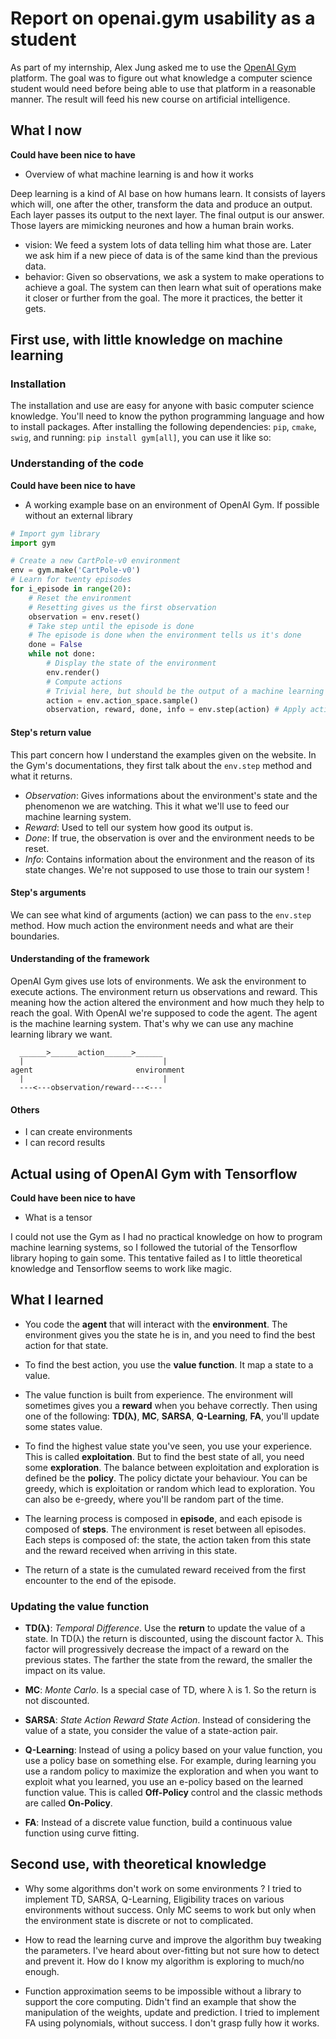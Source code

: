 # Report on openai.gym usability as a student
As part of my internship, Alex Jung asked me to use the [OpenAI Gym](gym.openai.com) platform. The goal was to figure out what knowledge a computer science student would need before being able to use that platform in a reasonable manner. The result will feed his new course on artificial intelligence.


## What I now
**Could have been nice to have**
- Overview of what machine learning is and how it works

Deep learning is a kind of AI base on how humans learn. It consists of layers which will, one after the other, transform the data and produce an output. Each layer passes its output to the next layer. The final output is our answer. Those layers are mimicking neurones and how a human brain works.
- vision: We feed a system lots of data telling him what those are. Later we ask him if a new piece of data is of the same kind than the previous data.
- behavior: Given so observations, we ask a system to make operations to achieve a goal. The system can then learn what suit of operations make it closer or further from the goal. The more it practices, the better it gets.


## First use, with little knowledge on machine learning
### Installation
The installation and use are easy for anyone with basic computer science knowledge. You'll need to know the python programming language and how to install packages.
After installing the following dependencies: `pip`, `cmake`, `swig`, and running: `pip install gym[all]`, you can use it like so:

### Understanding of the code
**Could have been nice to have**
- A working example base on an environment of OpenAI Gym. If possible without an external library

```python
# Import gym library
import gym

# Create a new CartPole-v0 environment
env = gym.make('CartPole-v0')
# Learn for twenty episodes
for i_episode in range(20):
    # Reset the environment
    # Resetting gives us the first observation
    observation = env.reset()
    # Take step until the episode is done
    # The episode is done when the environment tells us it's done
    done = False
    while not done:
        # Display the state of the environment
        env.render()
        # Compute actions
        # Trivial here, but should be the output of a machine learning system
        action = env.action_space.sample()
        observation, reward, done, info = env.step(action) # Apply actions to the environment
```

#### Step's return value
This part concern how I understand the examples given on the website.
In the Gym's documentations, they first talk about the `env.step` method and what it returns.
- *Observation*: Gives informations about the environment's state and the phenomenon we are watching. This it what we'll use to feed our machine learning system.
- *Reward*: Used to tell our system how good its output is.
- *Done*: If true, the observation is over and the environment needs to be reset.
- *Info*: Contains information about the environment and the reason of its state changes. We're not supposed to use those to train our system !

#### Step's arguments
We can see what kind of arguments (action) we can pass to the `env.step` method. How much action the environment needs and what are their boundaries.

#### Understanding of the framework
OpenAI Gym gives use lots of environments. We ask the environment to execute actions. The environment return us observations and reward. This meaning how the action altered the environment and how much they help to reach the goal.
With OpenAI we're supposed to code the agent. The agent is the machine learning system. That's why we can use any machine learning library we want.
```
  ______>______action______>______
  |                               |
agent                       environment
  |                               |
  ---<---observation/reward---<---
```

#### Others
- I can create environments
- I can record results


## Actual using of OpenAI Gym with Tensorflow
**Could have been nice to have**
- What is a tensor

I could not use the Gym as I had no practical knowledge on how to program machine learning systems, so I followed the tutorial of the Tensorflow library hoping to gain some. This tentative failed as I to little theoretical knowledge and Tensorflow seems to work like magic.


## What I learned
- You code the **agent** that will interact with the **environment**. The environment gives you the state he is in, and you need to find the best action for that state.

- To find the best action, you use the **value function**. It map a state to a value.

- The value function is built from experience. The environment will sometimes gives you a **reward** when you behave correctly. Then using one of the following: **TD(λ)**, **MC**, **SARSA**, **Q-Learning**, **FA**, you'll update some states value.

- To find the highest value state you've seen, you use your experience. This is called **exploitation**. But to find the best state of all, you need some **exploration**. The balance between exploitation and exploration is defined be the **policy**. The policy dictate your behaviour. You can be greedy, which is exploitation or random which lead to exploration. You can also be e-greedy, where you'll be random part of the time.

- The learning process is composed in **episode**, and each episode is composed of **steps**. The environment is reset between all episodes. Each steps is composed of: the state, the action taken from this state and the reward received when arriving in this state.

- The return of a state is the cumulated reward received from the first encounter to the end of the episode.

### Updating the value function
- **TD(λ)**: *Temporal Difference*. Use the **return** to update the value of a state. In TD(λ) the return is discounted, using the discount factor λ. This factor will progressively decrease the impact of a reward on the previous states. The farther the state from the reward, the smaller the impact on its value.

- **MC**: *Monte Carlo*. Is a special case of TD, where λ is 1. So the return is not discounted.

- **SARSA**: *State Action Reward State Action*. Instead of considering the value of a state, you consider the value of a state-action pair.

- **Q-Learning**: Instead of using a policy based on your value function, you use a policy base on something else. For example, during learning you use a random policy to maximize the exploration and when you want to exploit what you learned, you use an e-policy based on the learned function value. This is called **Off-Policy** control and the classic methods are called **On-Policy**.

- **FA**: Instead of a discrete value function, build a continuous value function using curve fitting.

## Second use, with theoretical knowledge
- Why some algorithms don't work on some environments ?
I tried to implement TD, SARSA, Q-Learning, Eligibility traces on various environments without success.
Only MC seems to work but only when the environment state is discrete or not to complicated.

- How to read the learning curve and improve the algorithm buy tweaking the parameters.
I've heard about over-fitting but not sure how to detect and prevent it.
How do I know my algorithm is exploring to much/no enough.

- Function approximation seems to be impossible without a library to support the core computing. Didn't find an example that show the manipulation of the weights, update and prediction. I tried to implement FA using polynomials, without success. I don't grasp fully how it works.

